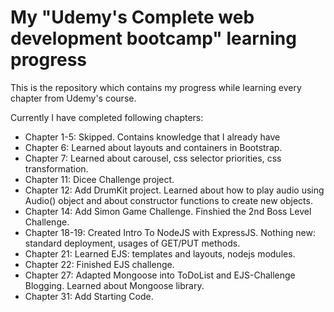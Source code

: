 # My "Udemy's Complete web development bootcamp" learning progress

This is the repository which contains my progress while learning every chapter from Udemy's course.

Currently I have completed following chapters:
* Chapter 1-5: Skipped. Contains knowledge that I already have
* Chapter 6: Learned about layouts and containers in Bootstrap.
* Chapter 7: Learned about carousel, css selector priorities, css transformation.
* Chapter 11: Dicee Challenge project.
* Chapter 12: Add DrumKit project. Learned about how to play audio using Audio() object and about constructor functions to create new objects.
* Chapter 14: Add Simon Game Challenge. Finshied the 2nd Boss Level Challenge.
* Chapter 18-19: Created Intro To NodeJS with ExpressJS. Nothing new: standard deployment, usages of GET/PUT methods.
* Chapter 21: Learned EJS: templates and layouts, nodejs modules.
* Chapter 22: Finished EJS challenge.
* Chapter 27: Adapted Mongoose into ToDoList and EJS-Challenge Blogging. Learned about Mongoose library.
* Chapter 31: Add Starting Code.
